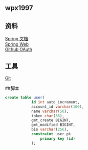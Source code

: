 ## wpx1997

## 资料
[Spring 文档](https://spring.io/guides/)\
[Spring Web](https://spring.io/guides/gs/serving-web-content/)\
[Github OAuth](https://developer.github.com/apps/building-oauth-apps/creating-an-oauth-app/)

## 工具
[Git](https://git-scm.com/download/win)

##脚本
~~~sql
create table user(
        	id int auto_increment,
        	account_id varchar(100),
        	name varchar(50),
        	token char(36),
        	gmt_create BIGINT,
        	gmt_modified BIGINT,
        	bio varchar(256),
        	constraint user_pk
        		primary key (id)
            );